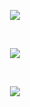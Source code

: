 <!-- Button - Gmail -->
<p align="center">
<a href="mailto:alimamg4@gmail.com">
<img src="https://img.shields.io/badge/gmail-%23D14836.svg?&style=for-the-badge&logo=gmail&logoColor=white&link=mailto:alimamg4@gmail.com">
</a>
</p>

<br>

<!-- Button - LinkedIn -->
<p align="center">
<a href="https://www.linkedin.com/in/devalima/">
<img src="https://img.shields.io/badge/linkedin-%230077B5.svg?&style=for-the-badge&logo=linkedin&logoColor=white">
</a>
</p>

<br>

<!-- Button - Whatsapp -->
<p align="center">
<a href="https://api.whatsapp.com/send?phone=5521997347157&text=Olá,%20fale%20comigo!">
<img src="https://img.shields.io/badge/WHATSAPP-%2325D366.svg?&style=for-the-badge&logo=whatsapp&logoColor=white">
</a>
</p>



